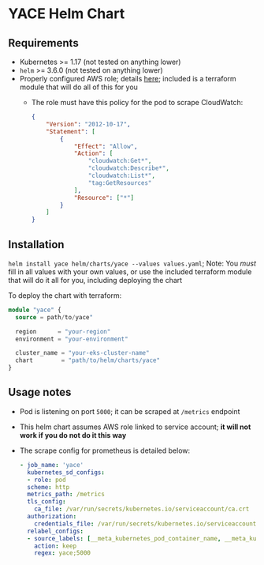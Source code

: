 # YACE Helm Chart

## Requirements

- Kubernetes >= 1.17 (not tested on anything lower)
- `helm` >= 3.6.0 (not tested on anything lower)
- Properly configured AWS role; details [here](https://docs.aws.amazon.com/eks/latest/userguide/iam-roles-for-service-accounts.html); included is a terraform module that will do all of this for you
    - The role must have this policy for the pod to scrape CloudWatch:

        ```json
        {
            "Version": "2012-10-17",
            "Statement": [
                {
                    "Effect": "Allow",
                    "Action": [
                        "cloudwatch:Get*",
                        "cloudwatch:Describe*",
                        "cloudwatch:List*",
                        "tag:GetResources"
                    ],
                    "Resource": ["*"]
                }
            ]
        }
        ```

## Installation
`helm install yace helm/charts/yace --values values.yaml`; Note: You *must* fill in all values with your own values, or use the included terraform module that will do it all for you, including deploying the chart

To deploy the chart with terraform:

```terraform
module "yace" {
  source = path/to/yace"

  region      = "your-region"
  environment = "your-environment"

  cluster_name = "your-eks-cluster-name"
  chart        = "path/to/helm/charts/yace"
}
```

## Usage notes
- Pod is listening on port `5000`; it can be scraped at `/metrics` endpoint
- This helm chart assumes AWS role linked to service account; **it will not work if you do not do it this way**
- The scrape config for prometheus is detailed below:

    ```yaml
    - job_name: 'yace'
      kubernetes_sd_configs:
      - role: pod
      scheme: http
      metrics_path: /metrics
      tls_config:
        ca_file: /var/run/secrets/kubernetes.io/serviceaccount/ca.crt
      authorization:
        credentials_file: /var/run/secrets/kubernetes.io/serviceaccount/token
      relabel_configs:
      - source_labels: [__meta_kubernetes_pod_container_name, __meta_kubernetes_pod_container_port_number]
        action: keep
        regex: yace;5000
    ```
